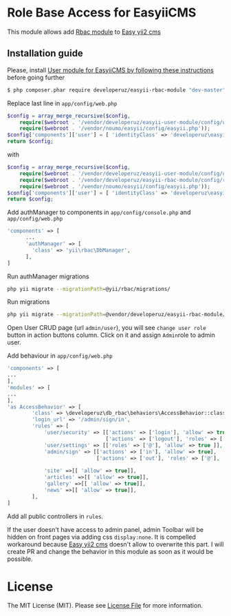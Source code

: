 Role Base Access for EasyiiCMS
==============================

This module allows add [Rbac module](https://github.com/developeruz/yii2-db-rbac) to [Easy yii2 cms](http://github.com/noumo/easyii) 

## Installation guide

Please, install [User module for EasyiiCMS by following these instructions](https://github.com/developeruz/easyii-user-module) before going further

```bash
$ php composer.phar require developeruz/easyii-rbac-module "dev-master"
```

Replace last line in `app/config/web.php`
```php
$config = array_merge_recursive($config,
    require($webroot . '/vendor/developeruz/easyii-user-module/config/user_module_config.php'),
    require($webroot . '/vendor/noumo/easyii/config/easyii.php'));
$config['components']['user'] = [ 'identityClass' => 'developeruz\easyii_user\models\User' ];
return $config;
```
with 
```php
$config = array_merge_recursive($config,
    require($webroot . '/vendor/developeruz/easyii-user-module/config/user_module_config.php'),
    require($webroot . '/vendor/developeruz/easyii-rbac-module/config/rbac_module_config.php'),
    require($webroot . '/vendor/noumo/easyii/config/easyii.php'));
$config['components']['user'] = [ 'identityClass' => 'developeruz\easyii_rbac\models\User' ];
return $config;
```

Add authManager to components in `app/config/console.php` and `app/config/web.php`
```php
'components' => [
      ...
      'authManager' => [
        'class' => 'yii\rbac\DbManager',
      ],
]
```

Run authManager migrations
```bash 
php yii migrate --migrationPath=@yii/rbac/migrations/
```

Run migrations
```bash
php yii migrate --migrationPath=@vendor/developeruz/easyii-rbac-module/migrations
```

Open User CRUD page (url `admin/user`), you will see `change user role` button in action buttons column. Click on it and assign `Admin`role to admin user.

Add behaviour in `app/config/web.php`
```php
'components' => [
...
],
'modules' => [
... 
],
'as AccessBehavior' => [
        'class' => \developeruz\db_rbac\behaviors\AccessBehavior::className(),
        'login_url' => '/admin/sign/in',
        'rules' => [
            'user/security' => [['actions' => ['login'], 'allow' => true ],
                                ['actions' => ['logout'], 'roles' => ['@'], 'allow' => true ]],
            'user/settings' => [['roles' => ['@'], 'allow' => true ]],
            'admin/sign' => [['actions' => ['in'], 'allow' => true],
                             ['actions' => ['out'], 'roles' => ['@'], 'allow' => true ]],
                             
            'site' =>[[ 'allow' => true]],
            'articles' =>[[ 'allow' => true]],
            'gallery' =>[[ 'allow' => true]],
            'news' =>[[ 'allow' => true]],
        ],
]

```

Add all public controllers in `rules`.

If the user doesn't have access to admin panel, admin Toolbar will be hidden on front pages via adding css `display:none`. 
It is compelled workaround because [Easy yii2 cms](http://github.com/noumo/easyii) doesn't allow to overwrite this part. 
I will create PR and change the behavior in this module as soon as it would be possible.

License
=======

The MIT License (MIT). Please see [License File](LICENSE.md) for more information.

